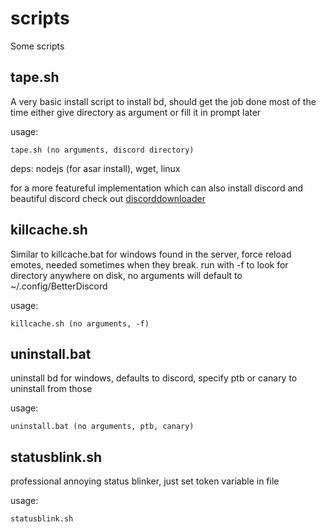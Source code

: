 # scripts
Some scripts

## tape.sh
A very basic install script to install bd, should get the job done most of the time
either give directory as argument or fill it in prompt later

usage: 

    tape.sh (no arguments, discord directory)

deps: nodejs (for asar install), wget, linux

for a more featureful implementation which can also install discord and beautiful discord check out [discorddownloader](https://github.com/simoniz0r/discorddownloader)

## killcache.sh
Similar to killcache.bat for windows found in the server, force reload emotes, needed sometimes when they break. run with -f to look for directory anywhere on disk, no arguments will default to ~/.config/BetterDiscord

usage:

    killcache.sh (no arguments, -f)

## uninstall.bat
uninstall bd for windows, defaults to discord, specify ptb or canary to uninstall from those

usage: 

    uninstall.bat (no arguments, ptb, canary)

## statusblink.sh
professional annoying status blinker, just set token variable in file

usage: 
    
    statusblink.sh
